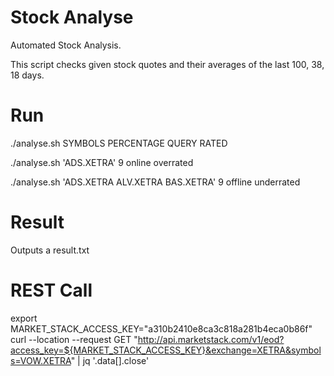 # Stock Analyse
Automated Stock Analysis.

This script checks given stock quotes and their averages of the last 100, 38, 18 days.


# Run
./analyse.sh SYMBOLS PERCENTAGE QUERY RATED

./analyse.sh 'ADS.XETRA' 9 online overrated

./analyse.sh 'ADS.XETRA ALV.XETRA BAS.XETRA' 9 offline underrated


# Result

Outputs a result.txt


# REST Call
export MARKET_STACK_ACCESS_KEY="a310b2410e8ca3c818a281b4eca0b86f"
curl  --location --request GET "http://api.marketstack.com/v1/eod?access_key=${MARKET_STACK_ACCESS_KEY}&exchange=XETRA&symbols=VOW.XETRA" | jq '.data[].close'
